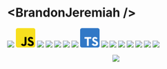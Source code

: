 <h1 align="left">&lt;BrandonJeremiah /&gt;</h1>
<!-- <p align="left">I'm a student who enjoys learning new things, building simple projects, and figuring things out through trial and error. I’m not an expert (yet), but I love improving little by little. </p> -->
		

<p align="left">
<img src="https://raw.githubusercontent.com/syvixor/skills-icons/main/icons/figma.svg" height="45"/>
<img src="https://raw.githubusercontent.com/syvixor/skills-icons/main/icons/javascript.svg" height="45"/>
<img src="https://raw.githubusercontent.com/syvixor/skills-icons/main/icons/python.svg" height="45"/>
<img src="https://raw.githubusercontent.com/syvixor/skills-icons/main/icons/reactjs.svg" height="45"/>
<img src="https://raw.githubusercontent.com/syvixor/skills-icons/main/icons/tailwindcss.svg" height="45"/>
<img src="https://raw.githubusercontent.com/syvixor/skills-icons/main/icons/nextjs.svg" height="45"/>
<img src="https://raw.githubusercontent.com/syvixor/skills-icons/main/icons/vercel.svg" height="45"/>
<img src="https://raw.githubusercontent.com/syvixor/skills-icons/main/icons/typescript.svg" height="45"/>
<img src="https://raw.githubusercontent.com/syvixor/skills-icons/main/icons/mysql.svg" height="45"/>
<!-- <img src="https://raw.githubusercontent.com/syvixor/skills-icons/main/icons/css3.svg" height="40"/> -->
<img src="https://skillicons.dev/icons?i=css&theme=dark" height="45"/>
<img src="https://cdn.jsdelivr.net/gh/devicons/devicon/icons/csharp/csharp-original.svg" height="45"/>
<!--   <img src="https://raw.githubusercontent.com/syvixor/skills-icons/main/icons/astro.svg" height="40"/> -->
<img src="https://raw.githubusercontent.com/syvixor/skills-icons/main/icons/nodejs.svg" height="45"/>
 <img src="https://raw.githubusercontent.com/syvixor/skills-icons/main/icons/postman.svg" height="45"/> 
<!-- <img src="https://raw.githubusercontent.com/syvixor/skills-icons/main/icons/expressjs.svg" height="40"/> -->
<img src="https://cdn.jsdelivr.net/gh/devicons/devicon/icons/cplusplus/cplusplus-original.svg" height="45"/>
<img src="https://raw.githubusercontent.com/syvixor/skills-icons/main/icons/java.svg" height="45"/>
<!-- <img src="https://cdn.jsdelivr.net/gh/devicons/devicon/icons/php/php-original.svg" height="45"/>
<img src="https://raw.githubusercontent.com/syvixor/skills-icons/main/icons/laravel.svg" height="45"/> -->

</p>

<p align="center">
<!--   <img src="https://github.com/user-attachments/assets/368994de-b6f4-4c7b-a83c-846ae3d39d30"/> -->
<!--   <img src="https://github.com/user-attachments/assets/6da4fea7-357c-4942-bc42-df48c9edb4dc" width= "2000"/> -->
<!--   <img src="https://github.com/user-attachments/assets/e0d13071-9b2e-4172-8c8b-e2608eb8a1d4" width= "2000"/> -->
  <img src="https://github.com/user-attachments/assets/7a3ee5c1-1678-4db5-8b11-88c37cefbb11" width= "2000"/>
</p>
